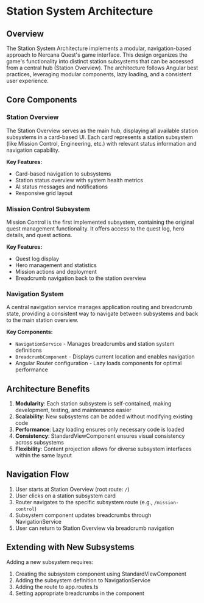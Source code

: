 # Station System Architecture

## Overview

The Station System Architecture implements a modular, navigation-based approach to Nercana Quest's game interface. This design organizes the game's functionality into distinct station subsystems that can be accessed from a central hub (Station Overview). The architecture follows Angular best practices, leveraging modular components, lazy loading, and a consistent user experience.

## Core Components

### Station Overview

The Station Overview serves as the main hub, displaying all available station subsystems in a card-based UI. Each card represents a station subsystem (like Mission Control, Engineering, etc.) with relevant status information and navigation capability.

**Key Features:**
- Card-based navigation to subsystems
- Station status overview with system health metrics
- AI status messages and notifications
- Responsive grid layout

### Mission Control Subsystem

Mission Control is the first implemented subsystem, containing the original quest management functionality. It offers access to the quest log, hero details, and quest actions.

**Key Features:**
- Quest log display
- Hero management and statistics
- Mission actions and deployment
- Breadcrumb navigation back to the station overview

### Navigation System

A central navigation service manages application routing and breadcrumb state, providing a consistent way to navigate between subsystems and back to the main station overview.

**Key Components:**
- `NavigationService` - Manages breadcrumbs and station system definitions
- `BreadcrumbComponent` - Displays current location and enables navigation
- Angular Router configuration - Lazy loads components for optimal performance

## Architecture Benefits

1. **Modularity**: Each station subsystem is self-contained, making development, testing, and maintenance easier
2. **Scalability**: New subsystems can be added without modifying existing code
3. **Performance**: Lazy loading ensures only necessary code is loaded
4. **Consistency**: StandardViewComponent ensures visual consistency across subsystems
5. **Flexibility**: Content projection allows for diverse subsystem interfaces within the same layout

## Navigation Flow

1. User starts at Station Overview (root route: `/`)
2. User clicks on a station subsystem card
3. Router navigates to the specific subsystem route (e.g., `/mission-control`)
4. Subsystem component updates breadcrumbs through NavigationService
5. User can return to Station Overview via breadcrumb navigation

## Extending with New Subsystems

Adding a new subsystem requires:

1. Creating the subsystem component using StandardViewComponent
2. Adding the subsystem definition to NavigationService
3. Adding the route to app.routes.ts
4. Setting appropriate breadcrumbs in the component
